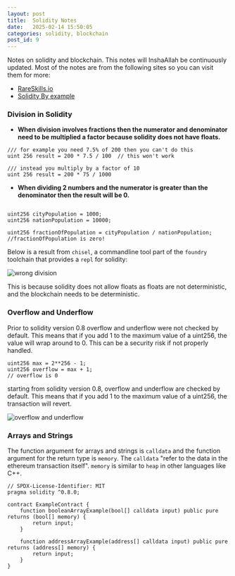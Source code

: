```yaml
---
layout: post
title:  Solidity Notes
date:   2025-02-14 15:50:05
categories: solidity, blockchain
post_id: 9
---
```


Notes on solidity and blockchain. This notes will InshaAllah be continuously updated. Most of the notes are from the following sites
so you can visit them for more:

- [RareSkills.io](https://www.rareskills.io/learn-solidity/)
- [Solidity By example](https://solidity-by-example.org/)

### Division in Solidity

- **When division involves fractions then the numerator and denominator need to be multiplied a factor because solidity does not have floats.**

```solidity
/// for example you need 7.5% of 200 then you can't do this
uint 256 result = 200 * 7.5 / 100  // this won't work

/// instead you multiply by a factor of 10
uint 256 result = 200 * 75 / 1000

```

- **When dividing 2 numbers and the numerator is greater than the denominator then the result will be 0.**

```solidity

uint256 cityPopulation = 1000;
uint256 nationPopulation = 10000;

uint256 fractionOfPopulation = cityPopulation / nationPopulation;
//fractionOfPopulation is zero!

```

Below is a result from `chisel`, a commandline tool part of the `foundry` toolchain that provides a `repl` for solidity:

![wrong division](https://ethic41.github.io/assets/images/posts/solidity-and-blockchain/1-wrong-division.png)

This is because solidity does not allow floats as floats are not deterministic, and the blockchain needs to be deterministic.

### Overflow and Underflow

Prior to solidity version 0.8 overflow and underflow were not checked by default. This means that if you add 1 to the maximum value of a uint256, the value will wrap around to 0. This can be a security risk if not properly handled.

```solidity
uint256 max = 2**256 - 1;
uint256 overflow = max + 1;
// overflow is 0
```

starting from solidity version 0.8, overflow and underflow are checked by default. This means that if you add 1 to the maximum value of a uint256, the transaction will revert.

![overflow and underflow](https://ethic41.github.io/assets/images/posts/solidity-and-blockchain/2-overflow-underflow.png)

### Arrays and Strings

The function argument for arrays and strings is `calldata` and the function argument for the return type is `memory`. The `calldata` "refer to the data in the ethereum transaction itself". `memory` is similar to `heap` in other languages like C++.

```solidity
// SPDX-License-Identifier: MIT
pragma solidity ^0.8.0;

contract ExampleContract {
    function booleanArrayExample(bool[] calldata input) public pure returns (bool[] memory) {
        return input;
    }

    function addressArrayExample(address[] calldata input) public pure returns (address[] memory) {
        return input;
    }
}

```
